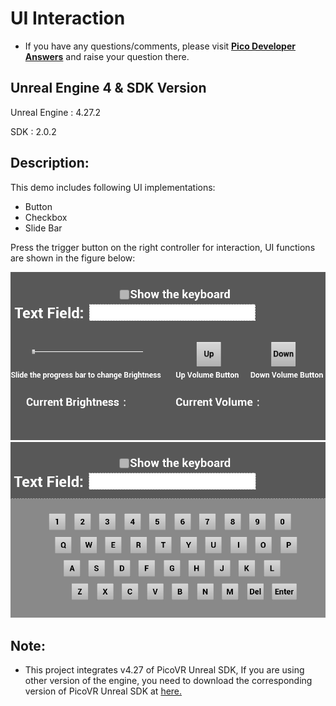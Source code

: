 # UI Interaction

- If you have any questions/comments, please visit [**Pico Developer Answers**](https://devanswers.pico-interactive.com/) and raise your question there.

## Unreal Engine 4 & SDK Version
Unreal Engine : 4.27.2

SDK : 2.0.2


## Description:
This demo includes following UI implementations:
* Button    
* Checkbox   
* Slide Bar    

Press the trigger button on the right controller for interaction, UI functions are shown in the figure below:

   <img src="./ReadMeScreenshot/1-1.png"  width = "600"/>

   <img src="./ReadMeScreenshot/1-2.png"  width = "600"/>




## Note:
- This project integrates v4.27 of PicoVR Unreal SDK, If you are using other version of the engine, you need to download the corresponding version of PicoVR Unreal SDK at [here.](https://developer.pico-interactive.com/sdk/index?id=5)
